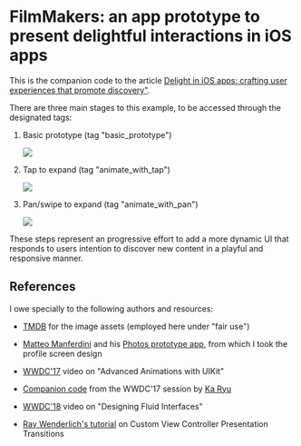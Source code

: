 # FilmMakers: an app prototype to present delightful interactions in iOS apps

This is the companion code to the article [Delight in iOS apps: crafting user experiences that promote discovery"](https://www.expertlead.com/blog/delight-in-ios-apps-crafting-user-experiences-that-promote-discovery).

There are three main stages to this example, to be accessed through the designated tags:

1. Basic prototype (tag "basic_prototype")

   ![](vids/01_basic_prototype.gif)

2. Tap to expand (tag "animate_with_tap")

   ![](vids/02_tap_to_expand.gif)

3. Pan/swipe to expand (tag "animate_with_pan")

   ![](vids/03_pan_to_expand.gif)

These steps represent an progressive effort to add a more dynamic UI that responds to users intention to discover new content in a playful and responsive manner.

## References

I owe specially to the following authors and resources:

* [TMDB](https://www.themoviedb.org) for the image assets (employed here under "fair use")
* [Matteo Manferdini](https://matteomanferdini.com) and his [Photos prototype app](https://github.com/matteom/Photos), from which I took the profile screen design

* [WWDC'17](https://developer.apple.com/videos/play/wwdc2017/230/) video on "Advanced Animations with UIKit"
* [Companion code](https://github.com/kane-liu/AdvancedAnimations) from the WWDC'17 session by [Ka Ryu](https://github.com/kane-liu)
* [WWDC'18](https://developer.apple.com/videos/play/wwdc2018/803/) video on "Designing Fluid Interfaces"
* [Ray Wenderlich's tutorial](https://www.raywenderlich.com/2925473-ios-animation-tutorial-custom-view-controller-presentation-transitions) on Custom View Controller Presentation Transitions

